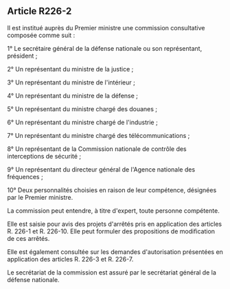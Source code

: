 Article R226-2
----
Il est institué auprès du Premier ministre une commission consultative composée
comme suit :

1° Le secrétaire général de la défense nationale ou son représentant, président
;

2° Un représentant du ministre de la justice ;

3° Un représentant du ministre de l'intérieur ;

4° Un représentant du ministre de la défense ;

5° Un représentant du ministre chargé des douanes ;

6° Un représentant du ministre chargé de l'industrie ;

7° Un représentant du ministre chargé des télécommunications ;

8° Un représentant de la Commission nationale de contrôle des interceptions de
sécurité ;

9° Un représentant du directeur général de l'Agence nationale des fréquences ;

10° Deux personnalités choisies en raison de leur compétence, désignées par le
Premier ministre.

La commission peut entendre, à titre d'expert, toute personne compétente.

Elle est saisie pour avis des projets d'arrêtés pris en application des articles
R. 226-1 et R. 226-10. Elle peut formuler des propositions de modification de
ces arrêtés.

Elle est également consultée sur les demandes d'autorisation présentées en
application des articles R. 226-3 et R. 226-7.

Le secrétariat de la commission est assuré par le secrétariat général de la
défense nationale.
